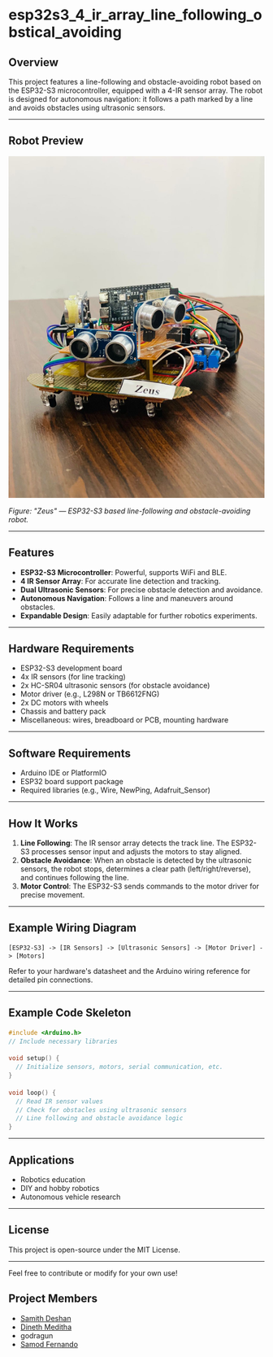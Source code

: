 # esp32s3_4_ir_array_line_following_obstical_avoiding

## Overview

This project features a line-following and obstacle-avoiding robot based on the ESP32-S3 microcontroller, equipped with a 4-IR sensor array. The robot is designed for autonomous navigation: it follows a path marked by a line and avoids obstacles using ultrasonic sensors.

---

## Robot Preview

![Robot Zeus](car.jpg)

*Figure: "Zeus" — ESP32-S3 based line-following and obstacle-avoiding robot.*

---

## Features

- **ESP32-S3 Microcontroller**: Powerful, supports WiFi and BLE.
- **4 IR Sensor Array**: For accurate line detection and tracking.
- **Dual Ultrasonic Sensors**: For precise obstacle detection and avoidance.
- **Autonomous Navigation**: Follows a line and maneuvers around obstacles.
- **Expandable Design**: Easily adaptable for further robotics experiments.

---

## Hardware Requirements

- ESP32-S3 development board
- 4x IR sensors (for line tracking)
- 2x HC-SR04 ultrasonic sensors (for obstacle avoidance)
- Motor driver (e.g., L298N or TB6612FNG)
- 2x DC motors with wheels
- Chassis and battery pack
- Miscellaneous: wires, breadboard or PCB, mounting hardware

---

## Software Requirements

- Arduino IDE or PlatformIO
- ESP32 board support package
- Required libraries (e.g., Wire, NewPing, Adafruit_Sensor)

---

## How It Works

1. **Line Following**: The IR sensor array detects the track line. The ESP32-S3 processes sensor input and adjusts the motors to stay aligned.
2. **Obstacle Avoidance**: When an obstacle is detected by the ultrasonic sensors, the robot stops, determines a clear path (left/right/reverse), and continues following the line.
3. **Motor Control**: The ESP32-S3 sends commands to the motor driver for precise movement.

---

## Example Wiring Diagram

```
[ESP32-S3] -> [IR Sensors] -> [Ultrasonic Sensors] -> [Motor Driver] -> [Motors]
```
Refer to your hardware's datasheet and the Arduino wiring reference for detailed pin connections.

---

## Example Code Skeleton

```cpp
#include <Arduino.h>
// Include necessary libraries

void setup() {
  // Initialize sensors, motors, serial communication, etc.
}

void loop() {
  // Read IR sensor values
  // Check for obstacles using ultrasonic sensors
  // Line following and obstacle avoidance logic
}
```

---

## Applications

- Robotics education
- DIY and hobby robotics
- Autonomous vehicle research

---

## License

This project is open-source under the MIT License.

---

Feel free to contribute or modify for your own use!

## Project Members
- [Samith Deshan](https://github.com/SamithaDeshan)
- [Dineth Meditha](https//github.com/dinethmeditha)
- godragun 
- [Samod Fernando](https://github.com/SAF-Samod)
